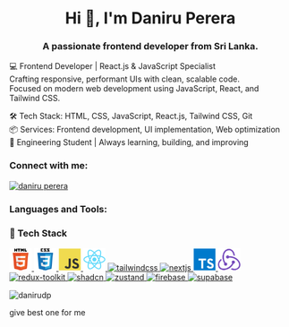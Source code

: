 <h1 align="center">Hi 👋, I'm Daniru Perera</h1>
<h3 align="center">A passionate frontend developer from Sri Lanka.</h3>

💻 Frontend Developer | React.js & JavaScript Specialist <br>
Crafting responsive, performant UIs with clean, scalable code. <br>
Focused on modern web development using JavaScript, React, and Tailwind CSS. <br>

🛠️ Tech Stack: HTML, CSS, JavaScript, React.js, Tailwind CSS, Git <br>
📦 Services: Frontend development, UI implementation, Web optimization <br>
📍 Engineering Student | Always learning, building, and improving <br>


<h3 align="left">Connect with me:</h3>
<p align="left">
<a href="https://linkedin.com/in/daniru perera" target="blank"><img align="center" src="https://raw.githubusercontent.com/rahuldkjain/github-profile-readme-generator/master/src/images/icons/Social/linked-in-alt.svg" alt="daniru perera" height="30" width="40" /></a>
</p>

<h3 align="left">Languages and Tools:</h3>

### 🧰 Tech Stack

<p align="left">
  <a href="https://developer.mozilla.org/en-US/docs/Web/HTML" target="_blank">
    <img src="https://raw.githubusercontent.com/devicons/devicon/master/icons/html5/html5-original-wordmark.svg" alt="html5" width="40" height="40"/>
  </a>
  <a href="https://developer.mozilla.org/en-US/docs/Web/CSS" target="_blank">
    <img src="https://raw.githubusercontent.com/devicons/devicon/master/icons/css3/css3-original-wordmark.svg" alt="css3" width="40" height="40"/>
  </a>
  <a href="https://developer.mozilla.org/en-US/docs/Web/JavaScript" target="_blank">
    <img src="https://raw.githubusercontent.com/devicons/devicon/master/icons/javascript/javascript-original.svg" alt="javascript" width="40" height="40"/>
  </a>
  <a href="https://reactjs.org/" target="_blank">
    <img src="https://raw.githubusercontent.com/devicons/devicon/master/icons/react/react-original.svg" alt="react" width="40" height="40"/>
  </a>
  <a href="https://tailwindcss.com/" target="_blank">
    <img src="https://www.vectorlogo.zone/logos/tailwindcss/tailwindcss-icon.svg" alt="tailwindcss" width="40" height="40"/>
  </a>
  <a href="https://nextjs.org/" target="_blank">
    <img src="https://cdn.worldvectorlogo.com/logos/nextjs-2.svg" alt="nextjs" width="40" height="40"/>
  </a>
  <a href="https://www.typescriptlang.org/" target="_blank">
    <img src="https://raw.githubusercontent.com/devicons/devicon/master/icons/typescript/typescript-original.svg" alt="typescript" width="40" height="40"/>
  </a>
  <a href="https://redux.js.org/" target="_blank">
    <img src="https://raw.githubusercontent.com/devicons/devicon/master/icons/redux/redux-original.svg" alt="redux" width="40" height="40"/>
  </a>
  <a href="https://redux-toolkit.js.org/" target="_blank">
    <img src="https://redux-toolkit.js.org/img/redux.svg" alt="redux-toolkit" width="40" height="40"/>
  </a>
  <a href="https://ui.shadcn.com/" target="_blank">
    <img src="https://avatars.githubusercontent.com/u/139895814?s=200&v=4" alt="shadcn" width="40" height="40"/>
  </a>
  <a href="https://github.com/pmndrs/zustand" target="_blank">
    <img src="https://avatars.githubusercontent.com/u/72518640?s=200&v=4" alt="zustand" width="40" height="40"/>
  </a>
  <a href="https://firebase.google.com/" target="_blank">
    <img src="https://www.vectorlogo.zone/logos/firebase/firebase-icon.svg" alt="firebase" width="40" height="40"/>
  </a>
  <a href="https://supabase.com/" target="_blank">
    <img src="https://avatars.githubusercontent.com/u/54469796?s=200&v=4" alt="supabase" width="40" height="40"/>
  </a>
</p>


<p><img align="center" src="https://github-readme-stats.vercel.app/api/top-langs?username=danirudp&show_icons=true&theme=dark&locale=en&layout=compact" alt="danirudp" /></p>
give best one for me 
